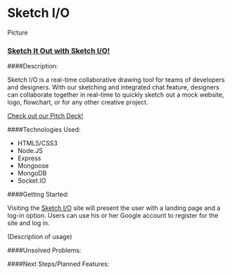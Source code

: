 # Sketch I/O

Picture

### [Sketch It Out with Sketch I/O!](#)

####Description: 

Sketch I/O is a real-time collaborative drawing tool for teams of developers and designers.  With our sketching and integrated chat feature, designers can collaborate together in real-time to quickly sketch out a mock website, logo, flowchart, or for any other creative project.

[Check out our Pitch Deck!](http://slides.com/royhwang/deck#/)

####Technologies Used:
* HTML5/CSS3
* Node.JS
* Express
* Mongoose
* MongoDB
* Socket.IO


####Getting Started:

Visiting the [Sketch I/O](#) site will present the user with a landing page and a log-in option. Users can use his or her Google account to register for the site and log in. 

(Description of usage) 


####Unsolved Problems:


####Next Steps/Planned Features:

